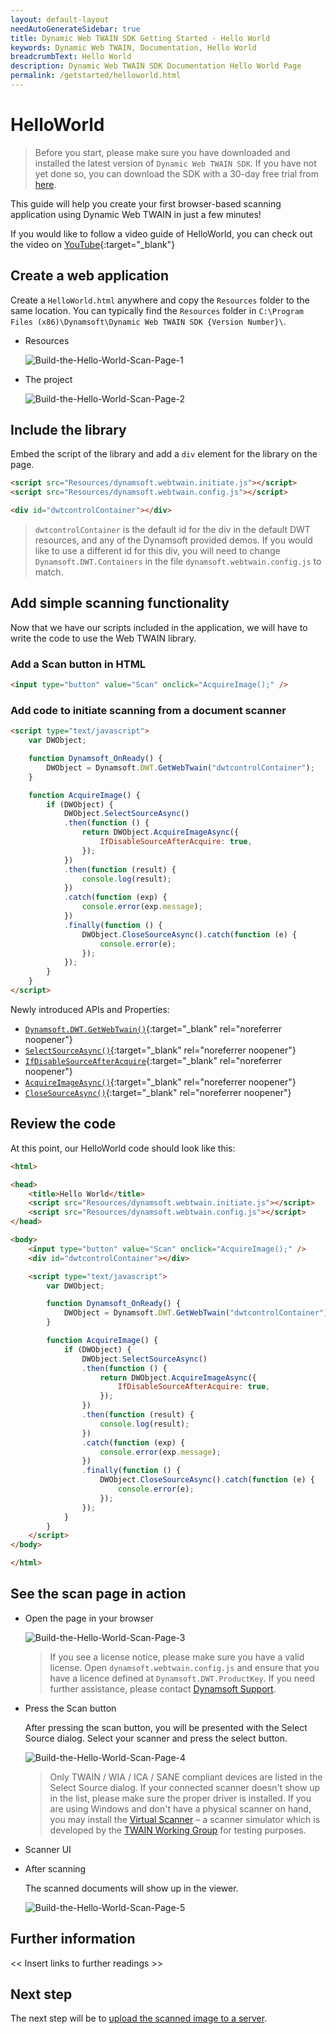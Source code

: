 ```yaml
---
layout: default-layout
needAutoGenerateSidebar: true
title: Dynamic Web TWAIN SDK Getting Started - Hello World
keywords: Dynamic Web TWAIN, Documentation, Hello World
breadcrumbText: Hello World
description: Dynamic Web TWAIN SDK Documentation Hello World Page
permalink: /getstarted/helloworld.html
---
```


# HelloWorld

> Before you start, please make sure you have downloaded and installed the latest version of `Dynamic Web TWAIN SDK`. If you have not yet done so, you can download the SDK with a 30-day free trial from [here](https://www.dynamsoft.com/Downloads/WebTWAIN_Download.aspx).

This guide will help you create your first browser-based scanning application using Dynamic Web TWAIN in just a few minutes! 

If you would like to follow a video guide of HelloWorld, you can check out the video on [YouTube](https://www.youtube.com/watch?v=qShti9aVfLU){:target="_blank"}

## Create a web application
<!-- Updated helloworld.html to HelloWorld.html to match the screenshot -->

Create a `HelloWorld.html` anywhere and copy the `Resources` folder to the same location. You can typically find the `Resources` folder in `C:\Program Files (x86)\Dynamsoft\Dynamic Web TWAIN SDK {Version Number}\`.

* Resources

  ![Build-the-Hello-World-Scan-Page-1]({{site.assets}}imgs/Build-the-Hello-World-Scan-Page-1.png)  <!-- TODO: Update screenshot for v18 SDK -->


* The project

  ![Build-the-Hello-World-Scan-Page-2]({{site.assets}}imgs/Build-the-Hello-World-Scan-Page-2.png)


## Include the library

Embed the script of the library and add a `div` element for the library on the page.

``` html
<script src="Resources/dynamsoft.webtwain.initiate.js"></script>
<script src="Resources/dynamsoft.webtwain.config.js"></script>
```

``` html
<div id="dwtcontrolContainer"></div>
```

> `dwtcontrolContainer` is the default id for the div in the default DWT resources, and any of the Dynamsoft provided demos. If you would like to use a different id for this div, you will need to change `Dynamsoft.DWT.Containers` in the file `dynamsoft.webtwain.config.js` to match.

## Add simple scanning functionality

Now that we have our scripts included in the application, we will have to write the code to use the Web TWAIN library.

### Add a Scan button in HTML

``` html
<input type="button" value="Scan" onclick="AcquireImage();" />
```

### Add code to initiate scanning from a document scanner


```html
<script type="text/javascript">
    var DWObject;

    function Dynamsoft_OnReady() {
        DWObject = Dynamsoft.DWT.GetWebTwain("dwtcontrolContainer");
    }

    function AcquireImage() {
        if (DWObject) {
            DWObject.SelectSourceAsync()
            .then(function () {
                return DWObject.AcquireImageAsync({
                    IfDisableSourceAfterAcquire: true,
                });
            })
            .then(function (result) {
                console.log(result);
            })
            .catch(function (exp) {
                console.error(exp.message);
            })
            .finally(function () {
                DWObject.CloseSourceAsync().catch(function (e) {
                    console.error(e);
                });
            });
        }
    }
</script>
```
    
Newly introduced APIs and Properties:

- [`Dynamsoft.DWT.GetWebTwain()`]({{site.info}}api/Dynamsoft_WebTwainEnv.html#getwebtwain){:target="_blank" rel="noreferrer noopener"}
- [`SelectSourceAsync()`]({{site.info}}api/WebTwain_Acquire.html#selectsourceasync){:target="_blank" rel="noreferrer noopener"}
- [`IfDisableSourceAfterAcquire`]({{site.info}}api/WebTwain_Acquire.html#ifdisablesourceafteracquire){:target="_blank" rel="noreferrer noopener"}
- [`AcquireImageAsync()`]({{site.info}}api/WebTwain_Acquire.html#acquireimageasync){:target="_blank" rel="noreferrer noopener"}
- [`CloseSourceAsync()`]({{site.info}}api/WebTwain_Acquire.html#closesourceasync){:target="_blank" rel="noreferrer noopener"}

## Review the code

At this point, our HelloWorld code should look like this:

``` html
<html>

<head>
    <title>Hello World</title>
    <script src="Resources/dynamsoft.webtwain.initiate.js"></script>
    <script src="Resources/dynamsoft.webtwain.config.js"></script>
</head>

<body>
    <input type="button" value="Scan" onclick="AcquireImage();" />
    <div id="dwtcontrolContainer"></div>

    <script type="text/javascript">
        var DWObject;

        function Dynamsoft_OnReady() {
            DWObject = Dynamsoft.DWT.GetWebTwain("dwtcontrolContainer");
        }

        function AcquireImage() {
            if (DWObject) {
                DWObject.SelectSourceAsync()
                .then(function () {
                    return DWObject.AcquireImageAsync({
                        IfDisableSourceAfterAcquire: true,
                    });
                })
                .then(function (result) {
                    console.log(result);
                })
                .catch(function (exp) {
                    console.error(exp.message);
                })
                .finally(function () {
                    DWObject.CloseSourceAsync().catch(function (e) {
                        console.error(e);
                    });
                });
            }
        }
    </script>
</body>

</html>
```

## See the scan page in action

* Open the page in your browser

  ![Build-the-Hello-World-Scan-Page-3]({{site.assets}}imgs/Build-the-Hello-World-Scan-Page-3.png)

  > If you see a license notice, please make sure you have a valid license. Open `dynamsoft.webtwain.config.js` and ensure  that you have a licence defined at `Dynamsoft.DWT.ProductKey`. If you need further assistance, please contact [Dynamsoft Support]({{site.about}}getsupport.html).

* Press the Scan button

  After pressing the scan button, you will be presented with the Select Source dialog. Select your scanner and press the select button.

  ![Build-the-Hello-World-Scan-Page-4]({{site.assets}}imgs/Build-the-Hello-World-Scan-Page-4.png)

  > Only TWAIN / WIA / ICA / SANE compliant devices are listed in the Select Source dialog. If your connected scanner doesn't show up in the list, please make sure the proper driver is installed. If you are using Windows and don't have a physical scanner on hand, you may install the [Virtual Scanner](https://www.dynamsoft.com/web-twain/docs/faq/download-virtual-scanner-for-testing.html) – a scanner simulator which is developed by the [TWAIN Working Group](https://www.twain.org/) for testing purposes.

* Scanner UI

* After scanning

    The scanned documents will show up in the viewer.

  ![Build-the-Hello-World-Scan-Page-5]({{site.assets}}imgs/Build-the-Hello-World-Scan-Page-5.png)

## Further information

<< Insert links to further readings >>

## Next step

The next step will be to [upload the scanned image to a server]({{site.getstarted}}uploading.html).